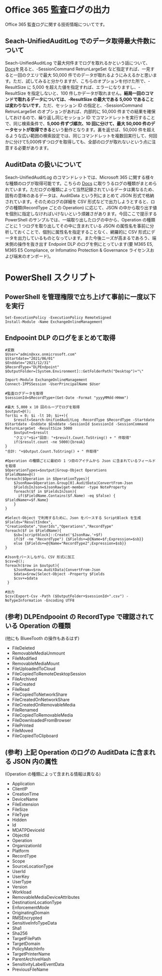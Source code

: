 # Office 365 監査ログの出力
Office 365 監査ログに関する技術情報についてです。
## Seach-UnifiedAuditLog でのデータ取得最大件数について  
Seach-UnifiedAuditLog で最大何件までログを取れるかという話について、[Docs](https://docs.microsoft.com/ja-jp/powershell/module/exchange/search-unifiedauditlog?view=exchange-ps)を見ると、-SessionCommand RetrunLargeSet など指定すれば、一見すると一回のクエリで最大 50,000 件でのデータが取れるようにみえるかと思います。ただ、試してみると分かりますが、こちらのオプションを付けた所で、-ResultSize に 5,000 を超えた値を指定すれば、エラーになりますし、-ResultSize を指定しないと、100 件しかデータが取れません。**結局一回のコマンドで取れるデータについては、-ResultSize の最大である 5,000 であることは変わりないです**。ただ、セッション ID の指定と、-SessionCommand RetrunLargeSet のオプションがあれば、内部的に 50,000 件までの結果を確保しておけるので、繰り返し同じセッション ID でコマンドレットを実行することで、同じ検索条件で、**5,000 件ずづ順次、10 回に分けて、最大 50,000 件のデータセットが取得できる**という動作となります。裏を返せば、50,000 件を超えるような広い範囲の検索設定では、同じコマンドレットを複数回実行して、何回かに分けて5,000件ずつログを取得しても、全部のログが取れないという点に注意する必要があります。

## AuditData の扱いについて
Seach-UnifiedAuditLog のコマンドレットでは、Microsoft 365 に関する様々な種類のログが取得可能です。こちらの [Docs](https://docs.microsoft.com/ja-jp/office/office-365-management-api/office-365-management-activity-api-schema#auditlogrecordtype) に取りうるログの種類がまとめられています。ただログの種類によって当然記録されているデータは異なるため、固有の意味のあるデータは、AuditData という列にまとめて JSON 形式で格納されています。そのためログの詳細を CSV 形式などで出力しようとすると、ログの種類(RecordType ごとの Operation) に応じて、JSON の中から取り出す値を個別に指定しなければいけないという煩雑さがあります。今回ここで提示する PowerShell のサンプルでは、一端取り出したログの中から、Operation の種類ごとに 1 つログを取り出してその中に含まれている JSON の属性名を事前に分析しておくことで、個別に属性名を指定することなく、網羅的に CSV 形式にデータを出力しているものとなっています。また今後ニーズが高まるであろう、端末側の操作を抜き出す Endpoint DLP のログを例にとっています(要 M365 E5, M365 E5 Compliance, or Infomatino Protection & Governance ライセンスおよび端末のオンボード)。

# PowerShell スクリプト
## PowerShell を管理権限で立ち上げて事前に一度以下を実行
```
Set-ExecutionPolicy -ExecutionPolicy RemoteSigned
Install-Module -Name ExchangeOnlineManagement
```
## Endpooint DLP のログをまとめて取得
```
#変数
$User="admin@xxx.onmicrosoft.com"
$Startdate="2021/06/01"
$Enddate="2021/12/31"
$RecordType="DLPEndpoint"
$OutputFolder=[System.Environment]::GetFolderPath("Desktop")+"\"

Import-Module ExchangeOnlineManagement
Connect-IPPSSession -UserPrincipalName $User

#監査ログデータを取得
$sessionId=$RecordType+(Get-Date -Format "yyyyMMdd-HHmm")

#最大 5,000 x 10 回のループでログを取得
$output=@();
for($i = 0; $i -lt 10; $i++){
    $result=Search-UnifiedAuditLog -RecordType $RecordType -Startdate $Startdate -Enddate $Enddate -SessionId $sessionId -SessionCommand ReturnLargeSet -ResultSize 5000
    $output+=$result
    "クエリ"+$i+"回目: "+$result.Count.ToString() + " 件取得"
    if($result.count -ne 5000){break}
}
"合計: "+$Output.Count.ToString() + " 件取得"
    
#Operation の種類ごとに最初の 1 つ目のアイテムから Json に含まれているフィールドを取得
$OperationTypes=$output|Group-Object Operations
$FieldName=@()
foreach($Operation in $OperationTypes){
    $JsonRaw=$Operation.Group[0].AuditData|ConvertFrom-Json
    $FieldsInJson=$JsonRaw|get-member -type NoteProperty
    foreach($f in $FieldsInJson){
      if($FieldName.Contains($f.Name) -eq $false) { $FieldName+=$f.Name}
    }
}

#Select-Object で利用するために、Json をパースする ScriptBlock を生成
$Fields="ResultIndex", "CreationDate","UserIds","Operations","RecordType"
foreach($f in $FieldName){
    $sb=[scriptblock]::Create('$JsonRaw.'+$f)
    if($f -ne "RecordType") {$Fields+=@{Name=$f;Expression=$sb}}
    else {$Fields+=@{Name="RecordType2";Expression=$sb}}
}

#Jsonをパースしながら、CSV 形式に加工
$csv=@();
foreach($row in $output){
    $JsonRaw=$row.AuditData|ConvertFrom-Json
    $data=$row|Select-Object -Property $Fields
    $csv+=$data
 }

#出力
$csv|Export-Csv -Path ($OutputFolder+$sessionId+".csv") -NoTypeInformation -Encoding UTF8

```
## (参考) DLPEndpooint の RecordType で確認されている Operation の種類
(他にも BlueeTooth の操作もあるはず)
- FileDeleted  
- RemovableMediaUnmount  
- FileModified  
- RemovableMediaMount  
- FileUploadedToCloud  
- FileCopiedToRemoteDesktopSession  
- FileArchived  
- FileCreated  
- FileRead  
- FileCopiedToNetworkShare  
- FileCreatedOnNetworkShare  
- FileCreatedOnRemovableMedia  
- FileRenamed  
- FileCopiedToRemovableMedia  
- FileDownloadedFromBrowser  
- FilePrinted  
- FileMoved  
- FileCopiedToClipboard  

## (参考) 上記 Operation のログの AuditData に含まれる JSON 内の属性
(Operation の種類によって含まれる情報は異なる)
- Application  
- ClientIP  
- CreationTime  
- DeviceName  
- FileExtension  
- FileSize  
- FileType  
- Hidden  
- Id  
- MDATPDeviceId  
- ObjectId  
- Operation  
- OrganizationId  
- Platform  
- RecordType  
- Scope  
- SourceLocationType  
- UserId  
- UserKey  
- UserType  
- Version  
- Workload  
- RemovableMediaDeviceAttributes  
- DestinationLocationType  
- EnforcementMode  
- OriginatingDomain  
- RMSEncrypted  
- SensitiveInfoTypeData  
- Sha1  
- Sha256  
- TargetFilePath  
- TargetDomain  
- PolicyMatchInfo  
- TargetPrinterName  
- ParentArchiveHash  
- SensitivityLabelEventData  
- PreviousFileName  
